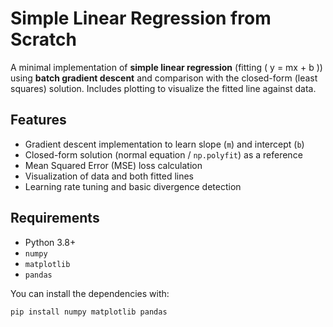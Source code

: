 # Simple Linear Regression from Scratch

A minimal implementation of **simple linear regression** (fitting \( y = mx + b \)) using **batch gradient descent** and comparison with the closed-form (least squares) solution. Includes plotting to visualize the fitted line against data.

## Features

- Gradient descent implementation to learn slope (`m`) and intercept (`b`)
- Closed-form solution (normal equation / `np.polyfit`) as a reference
- Mean Squared Error (MSE) loss calculation
- Visualization of data and both fitted lines
- Learning rate tuning and basic divergence detection

## Requirements

- Python 3.8+
- `numpy`
- `matplotlib`
- `pandas`

You can install the dependencies with:

```bash
pip install numpy matplotlib pandas

